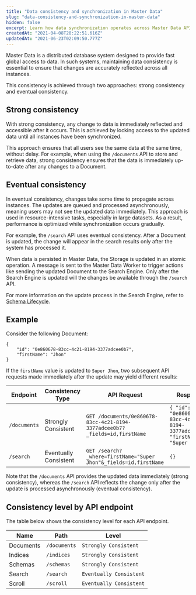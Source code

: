 ```yaml
---
title: "Data consistency and synchronization in Master Data"
slug: "data-consistency-and-synchronization-in-master-data"
hidden: false
excerpt: Learn how data synchronization operates across Master Data API endpoints.
createdAt: "2021-04-08T20:22:51.616Z"
updatedAt: "2021-06-23T02:09:50.777Z"
---
```


Master Data is a distributed database system designed to provide fast global access to data. In such systems, maintaining data consistency is essential to ensure that changes are accurately reflected across all instances.

This consistency is achieved through two approaches: strong consistency and eventual consistency.

## Strong consistency

With strong consistency, any change to data is immediately reflected and accessible after it occurs. This is achieved by locking access to the updated data until all instances have been synchronized.

This approach ensures that all users see the same data at the same time, without delay. For example, when using the `/documents` API to store and retrieve data, strong consistency ensures that the data is immediately up-to-date after any changes to a Document.

## Eventual consistency

In eventual consistency, changes take some time to propagate across instances. The updates are queued and processed asynchronously, meaning users may not see the updated data immediately. This approach is used in resource-intensive tasks, especially in large datasets. As a result, performance is optimized while synchronization occurs gradually.

For example, the `/search` API uses eventual consistency. After a Document is updated, the change will appear in the search results only after the system has processed it. 

When data is persisted in Master Data, the Storage is updated in an atomic operation. A message is sent to the Master Data Worker to trigger actions like sending the updated Document to the Search Engine. Only after the Search Engine is updated will the changes be available through the `/search` API.

For more information on the update process in the Search Engine, refer to [Schema Lifecycle](https://developers.vtex.com/docs/guides/master-data-schema-lifecycle).

## Example

Consider the following Document:

```
{
 	"id": "0e860678-83cc-4c21-8194-3377adcee0b7",
 	"firstName": "Jhon"
}
```

If the `firstName` value is updated to `Super Jhon`, two subsequent API requests made immediately after the update may yield different results:


|Endpoint|Consistency Type|API Request|Response|
|-----|-------|-----------|---------|
|`/documents`|Strongly Consistent|`GET /documents/0e860678-83cc-4c21-8194-3377adcee0b7?_fields=id,firstName`|`{ "id": "0e860678-83cc-4c21-8194-3377adcee0b7", "firstName": "Super Jhon" }`|
|`/search`|Eventually Consistent|`GET /search?_where=firstName="Super Jhon"&_fields=id,firstName`|`{}`|

Note that the `/documents` API provides the updated data immediately (strong consistency), whereas the `/search` API reflects the change only after the update is processed asynchronously (eventual consistency).

## Consistency level by API endpoint

The table below shows the consistency level for each API endpoint.

| Name | Path | Level |
| - | - | - |
| Documents | `/documents` | `Strongly Consistent` |
| Indices | `/indices` | `Strongly Consistent` |
| Schemas | `/schemas` | `Strongly Consistent` |
| Search | `/search` | `Eventually Consistent` |
| Scroll | `/scroll` | `Eventually Consistent` |
